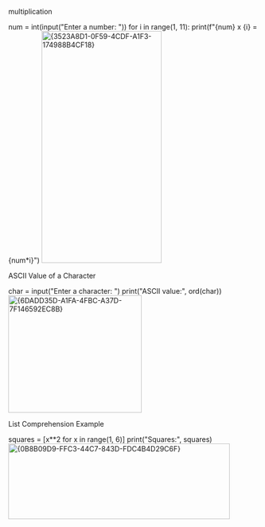 multiplication

num = int(input("Enter a number: "))
for i in range(1, 11):
    print(f"{num} x {i} = {num*i}")
<img width="241" height="466" alt="{3523A8D1-0F59-4CDF-A1F3-174988B4CF18}" src="https://github.com/user-attachments/assets/65729f79-0905-40bf-879a-f99ec52306c6" />

ASCII Value of a Character

char = input("Enter a character: ")
print("ASCII value:", ord(char))
<img width="268" height="236" alt="{6DADD35D-A1FA-4FBC-A37D-7F146592EC8B}" src="https://github.com/user-attachments/assets/95df9665-e692-460f-adda-e0ada76861f9" />

List Comprehension Example

squares = [x**2 for x in range(1, 6)]
print("Squares:", squares)
<img width="445" height="152" alt="{0B8B09D9-FFC3-44C7-843D-FDC4B4D29C6F}" src="https://github.com/user-attachments/assets/a6ccaab5-9efd-4e76-a926-ea443c2872dd" />

